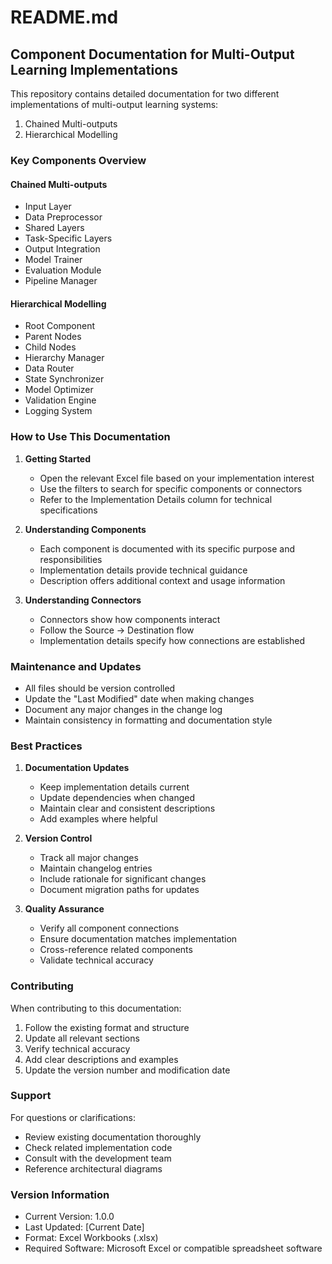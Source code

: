 # README.md

## Component Documentation for Multi-Output Learning Implementations

This repository contains detailed documentation for two different implementations of multi-output learning systems:
1. Chained Multi-outputs
2. Hierarchical Modelling

### Key Components Overview

#### Chained Multi-outputs
- Input Layer
- Data Preprocessor
- Shared Layers
- Task-Specific Layers
- Output Integration
- Model Trainer
- Evaluation Module
- Pipeline Manager

#### Hierarchical Modelling
- Root Component
- Parent Nodes
- Child Nodes
- Hierarchy Manager
- Data Router
- State Synchronizer
- Model Optimizer
- Validation Engine
- Logging System

### How to Use This Documentation

1. **Getting Started**
   - Open the relevant Excel file based on your implementation interest
   - Use the filters to search for specific components or connectors
   - Refer to the Implementation Details column for technical specifications

2. **Understanding Components**
   - Each component is documented with its specific purpose and responsibilities
   - Implementation details provide technical guidance
   - Description offers additional context and usage information

3. **Understanding Connectors**
   - Connectors show how components interact
   - Follow the Source → Destination flow
   - Implementation details specify how connections are established

### Maintenance and Updates

- All files should be version controlled
- Update the "Last Modified" date when making changes
- Document any major changes in the change log
- Maintain consistency in formatting and documentation style

### Best Practices

1. **Documentation Updates**
   - Keep implementation details current
   - Update dependencies when changed
   - Maintain clear and consistent descriptions
   - Add examples where helpful

2. **Version Control**
   - Track all major changes
   - Maintain changelog entries
   - Include rationale for significant changes
   - Document migration paths for updates

3. **Quality Assurance**
   - Verify all component connections
   - Ensure documentation matches implementation
   - Cross-reference related components
   - Validate technical accuracy

### Contributing

When contributing to this documentation:
1. Follow the existing format and structure
2. Update all relevant sections
3. Verify technical accuracy
4. Add clear descriptions and examples
5. Update the version number and modification date

### Support

For questions or clarifications:
- Review existing documentation thoroughly
- Check related implementation code
- Consult with the development team
- Reference architectural diagrams

### Version Information

- Current Version: 1.0.0
- Last Updated: [Current Date]
- Format: Excel Workbooks (.xlsx)
- Required Software: Microsoft Excel or compatible spreadsheet software

